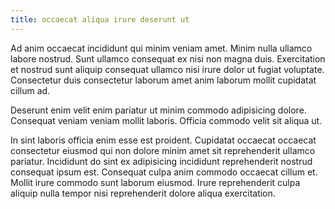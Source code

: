 ```yaml
---
title: occaecat aliqua irure deserunt ut
---
```


Ad anim occaecat incididunt qui minim veniam amet. Minim nulla ullamco labore nostrud. Sunt ullamco consequat ex nisi non magna duis. Exercitation et nostrud sunt aliquip consequat ullamco nisi irure dolor ut fugiat voluptate. Consectetur duis consectetur laborum amet anim laborum mollit cupidatat cillum ad.

Deserunt enim velit enim pariatur ut minim commodo adipisicing dolore. Consequat veniam veniam mollit laboris. Officia commodo velit sit aliqua ut.

In sint laboris officia enim esse est proident. Cupidatat occaecat occaecat consectetur eiusmod qui non dolore minim amet sit reprehenderit ullamco pariatur. Incididunt do sint ex adipisicing incididunt reprehenderit nostrud consequat ipsum est. Consequat culpa anim commodo occaecat cillum et. Mollit irure commodo sunt laborum eiusmod. Irure reprehenderit culpa aliquip nulla tempor nisi reprehenderit dolore aliqua exercitation.